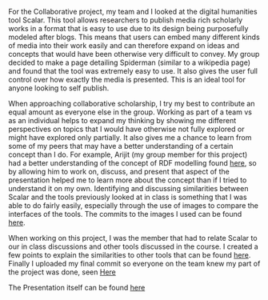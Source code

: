 For the Collaborative project, my team and I looked at the digital humanities tool Scalar. This tool allows researchers to publish media rich scholarly works in a format that is easy to use due to its design being purposefully modeled after blogs. This means that users can embed many different kinds of media into their work easily and can therefore expand on ideas and concepts that would have been otherwise very difficult to convey. My group decided to make a page detailing Spiderman (similar to a wikipedia page) and found that the tool was extremely easy to use. It also gives the user full control over how exactly the media is presented. This is an ideal tool for anyone looking to self publish.

When approaching collaborative scholarship, I try my best to contribute an equal amount as everyone else in the group. Working as part of a team vs as an individual helps to expand my thinking by showing me different perspectives on topics that I would have otherwise not fully explored or might have explored only partially. It also gives me a chance to learn from some of my peers that may have a better understanding of a certain concept than I do. For example,  Arijit (my group member for this project) had a better understanding of the concept of RDF modelling found [here](images/RDF.png), so by allowing him to work on, discuss, and present that aspect of the presentation helped me to learn more about the concept than if I tried to understand it on my own. Identifying and discussing similarities between Scalar and the tools previously looked at in class is something that I was able to do fairly easily, especially through the use of images to compare the interfaces of the tools. The commits to the images I used can be found [here](https://github.com/IascAtBrock/IASC-2P02-TeamPresentations/commit/25d3d1c6c2ccf52e9fcf62ca5bff65859359efbb).

When working on this project, I was the member that had to relate Scalar to our in class discussions and other tools discussed in the course. I created a few points to explain the similarities to other tools that can be found [here](https://github.com/IascAtBrock/IASC-2P02-TeamPresentations/commit/e05180449366a0327ac659373d3d38b78efcdd41). Finally I uploaded my final commit so everyone on the team knew my part of the project was done, seen [Here](https://github.com/IascAtBrock/IASC-2P02-TeamPresentations/issues/24)

The Presentation itself can be found [here](http://scalar.usc.edu/works/2p02-test/index)
